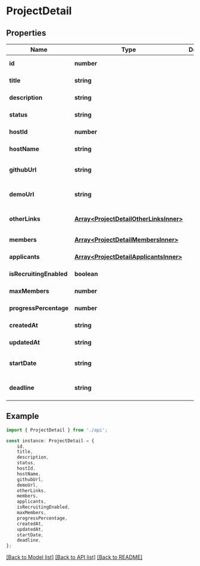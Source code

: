 # ProjectDetail


## Properties

Name | Type | Description | Notes
------------ | ------------- | ------------- | -------------
**id** | **number** |  | [default to undefined]
**title** | **string** |  | [default to undefined]
**description** | **string** |  | [default to undefined]
**status** | **string** |  | [default to undefined]
**hostId** | **number** |  | [default to undefined]
**hostName** | **string** |  | [default to undefined]
**githubUrl** | **string** |  | [optional] [default to undefined]
**demoUrl** | **string** |  | [optional] [default to undefined]
**otherLinks** | [**Array&lt;ProjectDetailOtherLinksInner&gt;**](ProjectDetailOtherLinksInner.md) |  | [optional] [default to undefined]
**members** | [**Array&lt;ProjectDetailMembersInner&gt;**](ProjectDetailMembersInner.md) |  | [default to undefined]
**applicants** | [**Array&lt;ProjectDetailApplicantsInner&gt;**](ProjectDetailApplicantsInner.md) |  | [default to undefined]
**isRecruitingEnabled** | **boolean** |  | [default to undefined]
**maxMembers** | **number** |  | [default to undefined]
**progressPercentage** | **number** |  | [default to undefined]
**createdAt** | **string** |  | [default to undefined]
**updatedAt** | **string** |  | [default to undefined]
**startDate** | **string** |  | [optional] [default to undefined]
**deadline** | **string** |  | [optional] [default to undefined]

## Example

```typescript
import { ProjectDetail } from './api';

const instance: ProjectDetail = {
    id,
    title,
    description,
    status,
    hostId,
    hostName,
    githubUrl,
    demoUrl,
    otherLinks,
    members,
    applicants,
    isRecruitingEnabled,
    maxMembers,
    progressPercentage,
    createdAt,
    updatedAt,
    startDate,
    deadline,
};
```

[[Back to Model list]](../README.md#documentation-for-models) [[Back to API list]](../README.md#documentation-for-api-endpoints) [[Back to README]](../README.md)
